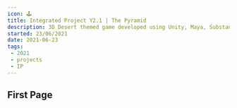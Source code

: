 ```yaml
---
icon: 🕹️
title: Integrated Project Y2.1 | The Pyramid
description: 3D Desert themed game developed using Unity, Maya, Substance Painter, and Substance Alchemist
started: 23/06/2021
date: 2021-06-23
tags: 
 - 2021
 - projects
 - IP
---
```


## First Page